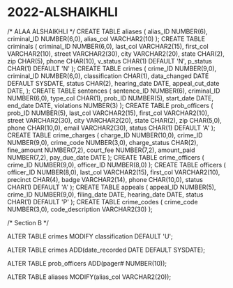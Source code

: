 # 2022-ALSHAIKHLI
/* ALAA ALSHAIKHLI */
CREATE TABLE aliases (
alias_ID NUMBER(6),
criminal_ID NUMBER(6,0),
alias_col VARCHAR2(10)
);
CREATE TABLE  criminals (
criminal_ID NUMBER(6,0),
last_col VARCHAR2(15),
first_col VARCHAR2(10),
street VARCHAR2(30),
city VARCHAR2(20),
state CHAR(2),
zip CHAR(5),
phone CHAR(10),
v_status CHAR(1) DEFAULT 'N',
p_status CHAR(1) DEFAULT 'N'
);
CREATE TABLE crimes (
crime_ID NUMBER(9,0),
criminal_ID NUMBER(6,0),
classification CHAR(1),
data_changed DATE DEFAULT SYSDATE,
status CHAR(2),
hearing_date DATE,
appeal_cut_date DATE,
);
CREATE TABLE sentences (
sentence_ID NUMBER(6),
criminal_ID NUMBER(6,0),
type_col CHAR(1),
prob_ID NUMBER(5),
start_date DATE,
end_date DATE,
violations NUMBER(3)
);
CREATE TABLE prob_officers (
prob_ID NUMBER(5),
last_col VARCHAR2(15),
first_col VARCHAR2(10),
street VARCHAR2(30),
city VARCHAR2(20),
state CHAR(2),
zip CHAR(5,0),
phone CHAR(10,0),
email VARCHAR2(30),
status CHAR(1) DEFAULT 'A'
);
CREATE TABLE crime_charges (
charge_ID NUMBER(10,0),
crime_ID NUMBER(9,0),
crime_code NUMBER(3,0),
charge_status CHAR(2),
fine_amount NUMBER(7,2),
court_fee NUMBER(7,2),
amount_paid NUMBER(7,2),
pay_due_date DATE
);
CREATE TABLE crime_officers (
crime_ID NUMBER(9,0),
officer_ID NUMBER(8,0)
);
CREATE TABLE officers (
officer_ID NUMBER(8,0),
last_col VARCHAR2(15),
first_col VARCHAR2(10),
precinct CHAR(4),
badge VARCHAR2(14),
phone CHAR(10,0),
status CHAR(1) DEFAULT 'A'
);
CREATE TABLE appeals (
appeal_ID NUMBER(5),
crime_ID NUMBER(9,0),
filing_date DATE,
hearing_date DATE,
status CHAR(1) DEFAULT 'P'
);
CREATE TABLE crime_codes (
crime_code NUMBER(3,0),
code_description VARCHAR2(30)
);

/* Section B */

ALTER TABLE crimes
MODIFY classification DEFAULT 'U';

ALTER TABLE crimes
ADD(date_recorded DATE DEFAULT SYSDATE);

ALTER TABLE prob_officers
ADD(pager# NUMBER(10));

ALTER TABLE aliases
MODIFY(alias_col VARCHAR2(20));
